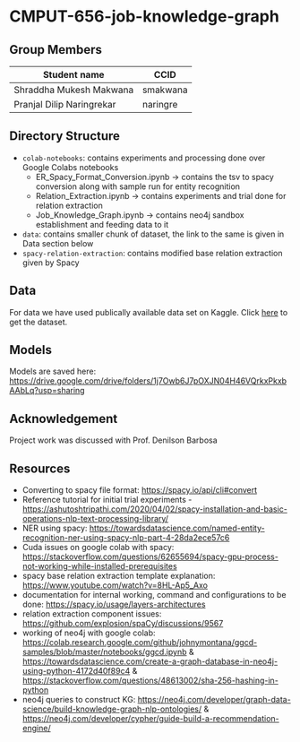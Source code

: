 # CMPUT-656-job-knowledge-graph

## Group Members
|Student name| CCID |
|------------|------|
| Shraddha Mukesh Makwana     | smakwana |
| Pranjal Dilip Naringrekar   | naringre |


## Directory Structure
- `colab-notebooks`: contains experiments and processing done over Google Colabs notebooks
     - ER_Spacy_Format_Conversion.ipynb -> contains the tsv to spacy conversion along with sample run for entity recognition
     - Relation_Extraction.ipynb -> contains experiments and trial done for relation extraction
     - Job_Knowledge_Graph.ipynb -> contains neo4j sandbox establishment and feeding data to it
- `data`: contains smaller chunk of dataset, the link to the same is given in Data section below 
- `spacy-relation-extraction`: contains modified base relation extraction given by Spacy

## Data
For data we have used publically available data set on Kaggle. Click [here](https://www.kaggle.com/datasets/airiddha/trainrev1) to get the dataset.

## Models
Models are saved here: https://drive.google.com/drive/folders/1j7Owb6J7pOXJN04H46VQrkxPkxbAAbLq?usp=sharing

## Acknowledgement 
Project work was discussed with Prof. Denilson Barbosa

## Resources 
- Converting to spacy file format: https://spacy.io/api/cli#convert
- Reference tutorial for initial trial experiments - https://ashutoshtripathi.com/2020/04/02/spacy-installation-and-basic-operations-nlp-text-processing-library/
- NER using spacy: https://towardsdatascience.com/named-entity-recognition-ner-using-spacy-nlp-part-4-28da2ece57c6
- Cuda issues on google colab with spacy: https://stackoverflow.com/questions/62655694/spacy-gpu-process-not-working-while-installed-prerequisites
- spacy base relation extraction template explanation: https://www.youtube.com/watch?v=8HL-Ap5_Axo
- documentation for internal working, command and configurations to be done: https://spacy.io/usage/layers-architectures
- relation extraction component issues: https://github.com/explosion/spaCy/discussions/9567
- working of neo4j with google colab: https://colab.research.google.com/github/johnymontana/ggcd-samples/blob/master/notebooks/ggcd.ipynb & https://towardsdatascience.com/create-a-graph-database-in-neo4j-using-python-4172d40f89c4 & https://stackoverflow.com/questions/48613002/sha-256-hashing-in-python
- neo4j queries to construct KG: https://neo4j.com/developer/graph-data-science/build-knowledge-graph-nlp-ontologies/ & https://neo4j.com/developer/cypher/guide-build-a-recommendation-engine/
